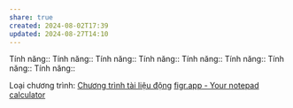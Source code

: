 ```yaml
---
share: true
created: 2024-08-02T17:39
updated: 2024-08-27T14:10
---
```

Tính năng::
Tính năng::
Tính năng::
Tính năng::
Tính năng::
Tính năng::
Tính năng::
Tính năng::

Loại chương trình: [Chương trình tài liệu động](../4%20Lo%E1%BA%A1i%20ch%C6%B0%C6%A1ng%20tr%C3%ACnh/Ch%C6%B0%C6%A1ng%20tr%C3%ACnh%20t%C3%A0i%20li%E1%BB%87u%20%C4%91%E1%BB%99ng.md)
[figr.app - Your notepad calculator](https://www.figr.app/)